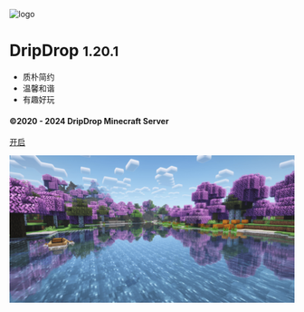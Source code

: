 ![logo](pics/logo/server-icon.svg ':size=5%')

# DripDrop <small>1.20.1</small>

<!-- > Minecraft Server Wiki -->

- 质朴简约
- 温馨和谐
- 有趣好玩

#### ©2020 - 2024 DripDrop Minecraft Server

[开启](homepage.md)

![](pics/background/spring.png)

